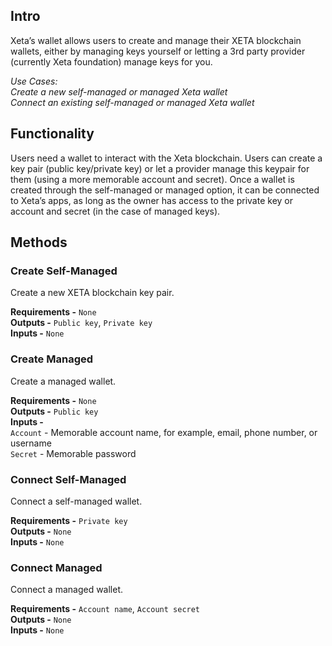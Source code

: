 ## Intro
Xeta’s wallet allows users to create and manage their XETA blockchain wallets, either by managing keys yourself or letting a 3rd party provider (currently Xeta foundation) manage keys for you.

*Use Cases:  
Create a new self-managed or managed Xeta wallet  
Connect an existing self-managed or managed Xeta wallet*

## Functionality
Users need a wallet to interact with the Xeta blockchain. Users can create a key pair (public key/private key) or let a provider manage this keypair for them (using a more memorable account and secret). Once a wallet is created through the self-managed or managed option, it can be connected to Xeta’s apps, as long as the owner has access to the private key or account and secret (in the case of managed keys).

## Methods

### Create Self-Managed
Create a new XETA blockchain key pair.

**Requirements -** `None`  
**Outputs -** `Public key`, `Private key`  
**Inputs -** `None`  

### Create Managed
Create a managed wallet.

**Requirements -** `None`  
**Outputs -** `Public key`  
**Inputs -**  
`Account` - Memorable account name, for example, email, phone number, or username  
`Secret` - Memorable password

### Connect Self-Managed
Connect a self-managed wallet.

**Requirements -** `Private key`  
**Outputs -** `None`  
**Inputs -** `None`  

### Connect Managed
Connect a managed wallet.

**Requirements -** `Account name`, `Account secret`  
**Outputs -** `None`  
**Inputs -** `None`  